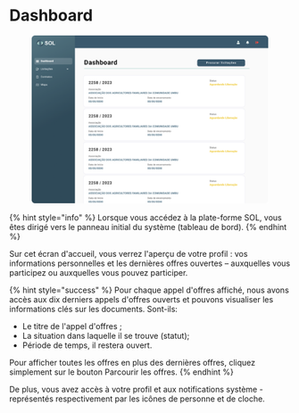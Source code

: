 # Dashboard

<figure><img src="../../.gitbook/assets/Dashboard.png" alt=""><figcaption></figcaption></figure>

{% hint style="info" %}
Lorsque vous accédez à la plate-forme SOL, vous êtes dirigé vers le panneau initial du système (tableau de bord).
{% endhint %}

Sur cet écran d'accueil, vous verrez l'aperçu de votre profil : vos informations personnelles et les dernières offres ouvertes – auxquelles vous participez ou auxquelles vous pouvez participer.

{% hint style="success" %}
Pour chaque appel d'offres affiché, nous avons accès aux dix derniers appels d'offres ouverts et pouvons visualiser les informations clés sur les documents. Sont-ils:

* Le titre de l'appel d'offres ;
* La situation dans laquelle il se trouve (statut);
* Période de temps, il restera ouvert.

Pour afficher toutes les offres en plus des dernières offres, cliquez simplement sur le bouton Parcourir les offres.
{% endhint %}

De plus, vous avez accès à votre profil et aux notifications système - représentés respectivement par les icônes de personne et de cloche.
